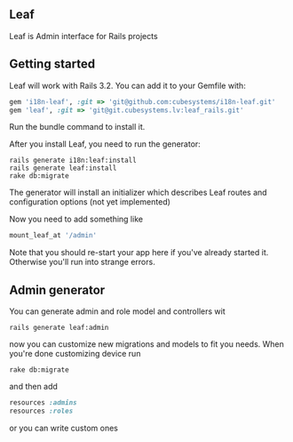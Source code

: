 ## Leaf

Leaf is Admin interface for Rails projects

## Getting started

Leaf will work with Rails 3.2.
You can add it to your Gemfile with:
```ruby
gem 'i18n-leaf', :git => 'git@github.com:cubesystems/i18n-leaf.git'
gem 'leaf', :git => 'git@git.cubesystems.lv:leaf_rails.git'
```

Run the bundle command to install it.

After you install Leaf, you need to run the generator:
```console
rails generate i18n:leaf:install
rails generate leaf:install
rake db:migrate
```

The generator will install an initializer which describes Leaf routes and configuration options (not yet implemented)

Now you need to add something like
```ruby
mount_leaf_at '/admin'
```

Note that you should re-start your app here if you've already started it. Otherwise you'll run into strange errors.

## Admin generator

You can generate admin and role model and controllers wit
```console
rails generate leaf:admin
```

now you can customize new migrations and models to fit you needs. When you're done customizing device run
```console
rake db:migrate
```

and then add
```ruby
resources :admins
resources :roles
```

or you can write custom ones
